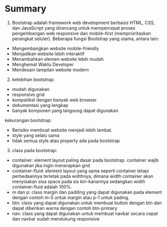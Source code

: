 # Summary

1. Bootstrap adalah framework web development berbasis HTML, CSS, dan JavaScript yang dirancang untuk mempercepat proses pengembangan web responsive dan mobile-first (memprioritaskan perangkat seluler). Beberapa fungsi Bootstrap yang utama, antara lain:
- Mengembangkan website mobile-friendly
- Menjadikan website lebih interaktif
- Menambahkan elemen website lebih mudah
- Menghemat Waktu Developer
- Mendesain tampilan website modern

2. kelebihan bootstrap:
- mudah digunakan
- responsive grid
- kompatibel dengan banyak web browser
- dokumentasi yang lengkap
- banyak komponen yang langsung dapat digunakan

kekurangan bootstrap:
- Berisiko membuat website menjadi lebih lambat.
- style yang selalu sama
- tidak semua style atau property ada pada bootstrap

3. class pada bootstrap:
- container: element layout paling dasar pada bootstrap. container wajib digunakan jika ingin menerapkan grid
- container-fluid: element layout yang sama seperti container tetapi perbedaannya terletak pada widthnya, dimana width container akan menyisakan sisa space pada sis kiri-kanannya sedangkan width container-fluid adalah 100%.
- m dan p: class margin dan padding yang dapat digunakan pada element dengan contoh m-5 untuk margin atau p-1 untuk pading.
- btn: class yang dapat digunakan untuk membuat button dengan btn dan dapat diberikan warna dengan contoh btn-primary
- nav: class yang dapat digunakan untuk membuat navbar secara cepat dan navbar sudah mendukung responsive